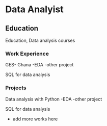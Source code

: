 # Data Analyist

## Education
Education, Data analysis courses
### Work Experience
GES- Ghana
-EDA
-other project

SQL for data analysis
### Projects
Data analysis with Python
-EDA
-other project

SQL for data analysis
- add more works here
